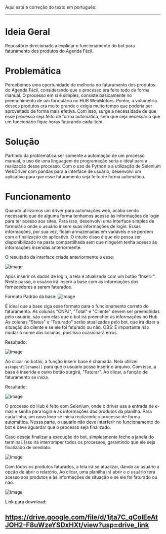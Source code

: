 Aqui está a correção do texto em português:

---

# Ideia Geral
Repositório direcionado a explicar o funcionamento do bot para faturamento dos produtos do Agenda Fácil.

# Problemática
Percebemos uma oportunidade de melhoria no faturamento dos produtos do Agenda Fácil, considerando que o processo era feito todo de forma manual. O processo em si é simples, consiste basicamente no preenchimento de um formulário no HUB WebMotors. Porém, a volumetria desses produtos era muito grande e exigia muito tempo que poderia ser aproveitado de forma mais efetiva. Com isso, surge a necessidade de que esse processo seja feito de forma automática, sem que seja necessário que um funcionário fique horas faturando cada item.

# Solução
Partindo da problemática ser somente a automação de um processo manual, o uso de uma linguagem de programação seria o ideal para a realização desse processo. Com o uso de Python e a utilização de Selenium WebDriver com pandas para a interface de usuário, desenvolvi um aplicativo para que esse faturamento seja feito de forma automática.

# Funcionamento
Quando utilizamos um driver para automações web, acaba sendo necessário que de alguma forma tenhamos acesso às informações de login para ter acesso aos sites. Para isso, desenvolvi uma interface simples de formulário onde o usuário insere suas informações de login. Essas informações, por sua vez, ficam armazenadas em variáveis e se perdem com a finalização do aplicativo. O intuito disso é que ele possa ser disponibilizado na pasta compartilhada sem que ninguém tenha acesso às informações inseridas anteriormente.
                          
O resultado da interface criada anteriormente é esse:

![image](https://github.com/GabriellpTV/Agenda-Facil/assets/138072118/ff51441e-039e-4b97-b996-6dd766576b04)

Após inserir os dados de login, a tela é atualizada com um botão "Inserir". Neste passo, o usuário irá inserir a base com as informações dos fornecedores a serem faturados.

Formato Padrão da base:
![image](https://github.com/GabriellpTV/Agenda-Facil/assets/138072118/c11e702a-b94b-4c1c-bddb-4e7beefb3edb)

É ideal que a base siga esse formato para o funcionamento correto do faturamento. As colunas "CNPJ", "Total" e "Cliente" devem ser preenchidas pelo usuário, são com elas que o bot irá preencher as informações no Hub. As colunas "Status" e "Faturado" serão atualizadas pelo bot, que irá dizer a situação do cliente e se ele foi faturado ou não.
OBS: É importante não mudar o nome das colunas, pois isso ocasionará erros.

Resultado:

![image](https://github.com/GabriellpTV/Agenda-Facil/assets/138072118/ea6eb569-b8e8-4a95-8faf-9e45920f828f)

Ao clicar no botão, a função inserir base é chamada. Nela utilizei `askopenfilename()` para que o usuário possa inserir o arquivo. Com isso, a base é inserida e outro botão surgirá, "Faturar". Ao clicar, a função de faturamento se inicia.

Resultado:

![image](https://github.com/GabriellpTV/Agenda-Facil/assets/138072118/d2b3f822-0c7c-44e4-bbce-e935a690f885)

O processo do Hub é feito com Selenium, onde o driver usa a entrada de e-mail e senha para login e as informações dos produtos da planilha. Para cada linha, um novo loop se inicia realizando o processo de forma automática. Nessa parte, o usuário não deve interferir no funcionamento do bot e deve aguardar que o processo seja finalizado.

Caso deseje finalizar a execução do bot, simplesmente feche a janela do terminal. Isso irá interromper todos os processos, garantindo que ele seja finalizado de imediato.

![image](https://github.com/GabriellpTV/Agenda-Facil/assets/138072118/843b0bb4-2d8b-4325-88a8-65eeb9752eda)

Com todos os produtos faturados, a tela irá se atualizar, dando ao usuário a opção de abrir o relatório. Ao clicar, uma planilha irá abrir e o usuário terá acesso aos produtos e às informações de situação e se ele foi faturado ou não.

![image](https://github.com/GabriellpTV/Agenda-Facil/assets/138072118/55608ea1-e7ce-40d6-bad5-bb897027b8b5)

Link para download:

https://drive.google.com/file/d/1jta7C_qColEeAtJOH2-F8uWzeYSDxHXt/view?usp=drive_link
---

